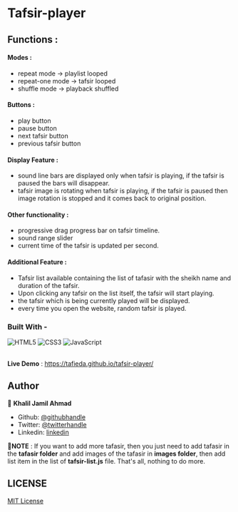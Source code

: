 # Tafsir-player

## Functions :
#### Modes :
- repeat mode -> playlist looped
- repeat-one mode -> tafsir looped
- shuffle mode -> playback shuffled


#### Buttons :
- play button
- pause button
- next tafsir button
- previous tafsir button


#### Display Feature :
- sound line bars are displayed only when tafsir is playing, if the tafsir is paused the bars will disappear.
- tafsir image is rotating when tafsir is playing, if the tafsir is paused then image rotation is stopped and it comes back to original position.

#### Other functionality :
- progressive drag progress bar on tafsir timeline.
- sound range slider
- current time of the tafsir is updated per second.

#### Additional Feature :
- Tafsir list available containing the list of tafasir with the sheikh name and duration of the tafsir.
- Upon clicking any tafsir on the list itself, the tafsir will start playing.
- the tafsir which is being currently played will be displayed.
- every time you open the website, random tafsir is played.

### Built With - 
<div>
    <img alt="HTML5" src="https://img.shields.io/badge/-HTML5-E44D26?style=flat&logo=html5&logoColor=white"/>
    <img alt="CSS3" src="https://img.shields.io/badge/-CSS3-2965f1?style=flat&logo=css3&logoColor=white"/>
    <img alt="JavaScript" src="https://img.shields.io/badge/-JavaScript-F0DB4F?style=flat&logo=javascript&logoColor=white"/>
</div>
<br>

**Live Demo** : https://tafieda.github.io/tafsir-player/

## Author

👤 **Khalil Jamil Ahmad**

- Github: [@githubhandle](https://github.com/tafieda)
- Twitter: [@twitterhandle](https://twitter.com/Ak_Yakasai95)
- Linkedin: [linkedin](https://www.linkedin.com/in/khalil-jamil-ahmad-ab0257134/)


**📌NOTE** : If you want to add more tafasir, then you just need to add tafasir in the **tafasir folder** and add images of the tafasir in **images folder**, then add list item in the list of **tafsir-list.js** file. That's all, nothing to do more.

## LICENSE

[MIT License](LICENSE)